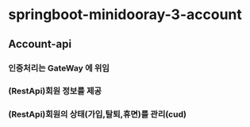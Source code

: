 # springboot-minidooray-3-account

## Account-api
### 인증처리는 GateWay 에 위임
### (RestApi)회원 정보를 제공
### (RestApi)회원의 상태(가입,탈퇴,휴면)를 관리(cud)

